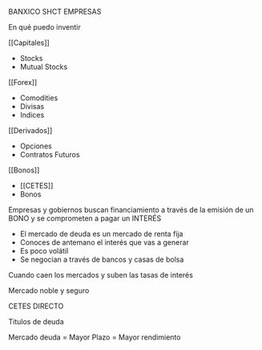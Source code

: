 BANXICO
SHCT
EMPRESAS

En qué puedo inventir

[[Capitales]]

* Stocks
* Mutual Stocks

[[Forex]]

* Comodities
* Divisas
* Indices

[[Derivados]]

* Opciones
* Contratos Futuros

[[Bonos]]

* [[CETES]]
* Bonos


Empresas y gobiernos buscan financiamiento a través de la emisión de un BONO y se comprometen a pagar un INTERÉS 

* El mercado de deuda es un mercado de renta fija
* Conoces de antemano el interés que vas a generar
* Es poco volátil
* Se negocian a través de bancos y casas de bolsa

Cuando caen los mercados y suben las tasas de interés

Mercado noble y seguro

CETES DIRECTO

Titulos de deuda

Mercado deuda = Mayor Plazo = Mayor rendimiento





